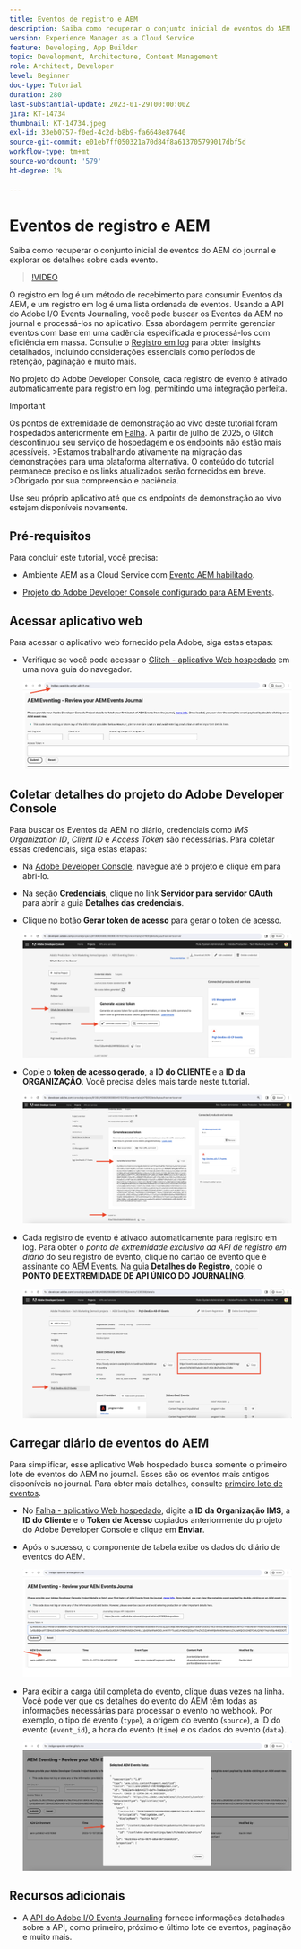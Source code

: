 ```yaml
---
title: Eventos de registro e AEM
description: Saiba como recuperar o conjunto inicial de eventos do AEM do journal e explorar os detalhes sobre cada evento.
version: Experience Manager as a Cloud Service
feature: Developing, App Builder
topic: Development, Architecture, Content Management
role: Architect, Developer
level: Beginner
doc-type: Tutorial
duration: 280
last-substantial-update: 2023-01-29T00:00:00Z
jira: KT-14734
thumbnail: KT-14734.jpeg
exl-id: 33eb0757-f0ed-4c2d-b8b9-fa6648e87640
source-git-commit: e01eb7ff050321a70d84f8a613705799017dbf5d
workflow-type: tm+mt
source-wordcount: '579'
ht-degree: 1%

---
```


# Eventos de registro e AEM

Saiba como recuperar o conjunto inicial de eventos do AEM do journal e explorar os detalhes sobre cada evento.

>[!VIDEO](https://video.tv.adobe.com/v/3427052?quality=12&learn=on)

O registro em log é um método de recebimento para consumir Eventos da AEM, e um registro em log é uma lista ordenada de eventos. Usando a API do Adobe I/O Events Journaling, você pode buscar os Eventos da AEM no journal e processá-los no aplicativo. Essa abordagem permite gerenciar eventos com base em uma cadência especificada e processá-los com eficiência em massa. Consulte o [Registro em log](https://developer.adobe.com/events/docs/guides/journaling_intro/) para obter insights detalhados, incluindo considerações essenciais como períodos de retenção, paginação e muito mais.

No projeto do Adobe Developer Console, cada registro de evento é ativado automaticamente para registro em log, permitindo uma integração perfeita.

>[!IMPORTANT]
>
>Os pontos de extremidade de demonstração ao vivo deste tutorial foram hospedados anteriormente em [Falha](https://glitch.com/). A partir de julho de 2025, o Glitch descontinuou seu serviço de hospedagem e os endpoints não estão mais acessíveis.
>&#x200B;>Estamos trabalhando ativamente na migração das demonstrações para uma plataforma alternativa. O conteúdo do tutorial permanece preciso e os links atualizados serão fornecidos em breve.
>&#x200B;>Obrigado por sua compreensão e paciência.

Use seu próprio aplicativo até que os endpoints de demonstração ao vivo estejam disponíveis novamente.

## Pré-requisitos

Para concluir este tutorial, você precisa:

- Ambiente AEM as a Cloud Service com [Evento AEM habilitado](https://developer.adobe.com/experience-cloud/experience-manager-apis/guides/events/#enable-aem-events-on-your-aem-cloud-service-environment).

- [Projeto do Adobe Developer Console configurado para AEM Events](https://developer.adobe.com/experience-cloud/experience-manager-apis/guides/events/#how-to-subscribe-to-aem-events-in-the-adobe-developer-console).

## Acessar aplicativo web

Para acessar o aplicativo web fornecido pela Adobe, siga estas etapas:

- Verifique se você pode acessar o [Glitch - aplicativo Web hospedado](https://indigo-speckle-antler.glitch.me/) em uma nova guia do navegador.

  ![Falha - aplicativo Web hospedado](../assets/examples/journaling/glitch-hosted-web-application.png)

## Coletar detalhes do projeto do Adobe Developer Console

Para buscar os Eventos da AEM no diário, credenciais como _IMS Organization ID_, _Client ID_ e _Access Token_ são necessárias. Para coletar essas credenciais, siga estas etapas:

- Na [Adobe Developer Console](https://developer.adobe.com), navegue até o projeto e clique em para abri-lo.

- Na seção **Credenciais**, clique no link **Servidor para servidor OAuth** para abrir a guia **Detalhes das credenciais**.

- Clique no botão **Gerar token de acesso** para gerar o token de acesso.

  ![Token de acesso de geração de projeto do Adobe Developer Console](../assets/examples/journaling/adobe-developer-console-project-generate-access-token.png)

- Copie o **token de acesso gerado**, a **ID do CLIENTE** e a **ID da ORGANIZAÇÃO**. Você precisa deles mais tarde neste tutorial.

  ![Credenciais de Cópia de Projeto do Adobe Developer Console](../assets/examples/journaling/adobe-developer-console-project-copy-credentials.png)

- Cada registro de evento é ativado automaticamente para registro em log. Para obter o _ponto de extremidade exclusivo da API de registro em diário_ do seu registro de evento, clique no cartão de evento que é assinante do AEM Events. Na guia **Detalhes do Registro**, copie o **PONTO DE EXTREMIDADE DE API ÚNICO DO JOURNALING**.

  ![Cartão de Eventos do Adobe Developer Console Project](../assets/examples/journaling/adobe-developer-console-project-events-card.png)

## Carregar diário de eventos do AEM

Para simplificar, esse aplicativo Web hospedado busca somente o primeiro lote de eventos do AEM no journal. Esses são os eventos mais antigos disponíveis no journal. Para obter mais detalhes, consulte [primeiro lote de eventos](https://developer.adobe.com/events/docs/guides/api/journaling_api/#fetching-your-first-batch-of-events-from-the-journal).

- No [Falha - aplicativo Web hospedado](https://indigo-speckle-antler.glitch.me/), digite a **ID da Organização IMS**, a **ID do Cliente** e o **Token de Acesso** copiados anteriormente do projeto do Adobe Developer Console e clique em **Enviar**.

- Após o sucesso, o componente de tabela exibe os dados do diário de eventos do AEM.

  ![Dados do Diário de Eventos da AEM](../assets/examples/journaling/load-journal.png)

- Para exibir a carga útil completa do evento, clique duas vezes na linha. Você pode ver que os detalhes do evento do AEM têm todas as informações necessárias para processar o evento no webhook. Por exemplo, o tipo de evento (`type`), a origem do evento (`source`), a ID do evento (`event_id`), a hora do evento (`time`) e os dados do evento (`data`).

  ![Carga Concluída do Evento AEM](../assets/examples/journaling/complete-journal-data.png)

## Recursos adicionais

- A [API do Adobe I/O Events Journaling](https://developer.adobe.com/events/docs/guides/api/journaling_api/) fornece informações detalhadas sobre a API, como primeiro, próximo e último lote de eventos, paginação e muito mais.
